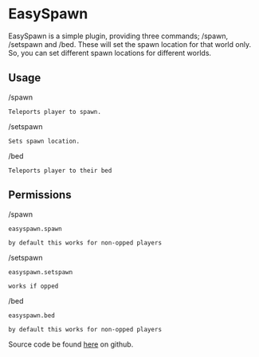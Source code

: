 EasySpawn
=========

EasySpawn is a simple plugin, providing three commands; /spawn, /setspawn and /bed.
These will set the spawn location for that world only.
So, you can set different spawn locations for different worlds.


Usage
------
/spawn

	Teleports player to spawn.

/setspawn

	Sets spawn location.

/bed 
	
	Teleports player to their bed
	
Permissions
-----------

/spawn

	easyspawn.spawn

	by default this works for non-opped players 

/setspawn

	easyspawn.setspawn
	
	works if opped

/bed

    easyspawn.bed
    
    by default this works for non-opped players
    
Source code be found 
[here](https://github.com/jimmy1248/EasySpawn)
on github.